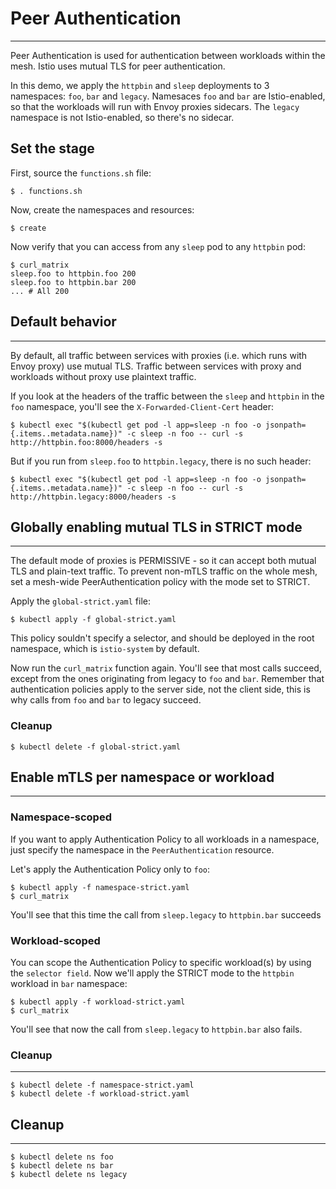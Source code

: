 # Peer Authentication
---

Peer Authentication is used for authentication between workloads within the mesh.
Istio uses mutual TLS for peer authentication.

In this demo, we apply the `httpbin` and `sleep` deployments to 3 namespaces: `foo`, `bar` and `legacy`.
Namesaces `foo` and `bar` are Istio-enabled, so that the workloads will run with Envoy proxies sidecars.
The `legacy` namespace is not Istio-enabled, so there's no sidecar.


## Set the stage


First, source the `functions.sh` file:
```
$ . functions.sh
```
Now, create the namespaces and resources:
```
$ create
```

Now verify that you can access from any `sleep` pod to any `httpbin` pod:
```
$ curl_matrix
sleep.foo to httpbin.foo 200
sleep.foo to httpbin.bar 200
... # All 200
```

## Default behavior
---
By default, all traffic between services with proxies (i.e. which runs with Envoy proxy) use mutual TLS. Traffic between
services with proxy and workloads without proxy use plaintext traffic.

If you look at the headers of the traffic between the `sleep` and `httpbin` in the `foo` namespace, you'll see the
`X-Forwarded-Client-Cert` header:
```
$ kubectl exec "$(kubectl get pod -l app=sleep -n foo -o jsonpath={.items..metadata.name})" -c sleep -n foo -- curl -s http://httpbin.foo:8000/headers -s
```

But if you run from `sleep.foo` to `httpbin.legacy`, there is no such header:
```
$ kubectl exec "$(kubectl get pod -l app=sleep -n foo -o jsonpath={.items..metadata.name})" -c sleep -n foo -- curl -s http://httpbin.legacy:8000/headers -s
```

## Globally enabling mutual TLS in STRICT mode
---
The default mode of proxies is PERMISSIVE - so it can accept both mutual TLS and plain-text traffic. To prevent non-mTLS traffic
on the whole mesh, set a mesh-wide PeerAuthentication policy with the mode set to STRICT.

Apply the `global-strict.yaml` file:
```
$ kubectl apply -f global-strict.yaml
```

This policy souldn't specify a selector, and should be deployed in the root namespace, which is `istio-system` by default.

Now run the `curl_matrix` function again. You'll see that most calls succeed, except from the ones originating
from legacy to `foo` and `bar`. Remember that authentication policies apply to the server side, not the client side, this
is why calls from `foo` and `bar` to legacy succeed.

### Cleanup
```
$ kubectl delete -f global-strict.yaml
```

## Enable mTLS per namespace or workload
---

### Namespace-scoped
If you want to apply Authentication Policy to all workloads in a namespace, just specify
the namespace in the `PeerAuthentication` resource.

Let's apply the Authentication Policy only to `foo`:

```
$ kubectl apply -f namespace-strict.yaml
$ curl_matrix
```

You'll see that this time the call from `sleep.legacy` to `httpbin.bar` succeeds

### Workload-scoped
You can scope the Authentication Policy to specific workload(s) by using the `selector field`.
Now we'll apply the STRICT mode to the `httpbin` workload in `bar` namespace:

```
$ kubectl apply -f workload-strict.yaml
$ curl_matrix
```

You'll see that now the call from `sleep.legacy` to `httpbin.bar` also fails.

### Cleanup
---
```
$ kubectl delete -f namespace-strict.yaml
$ kubectl delete -f workload-strict.yaml
```

## Cleanup
---
```
$ kubectl delete ns foo
$ kubectl delete ns bar
$ kubectl delete ns legacy
```
